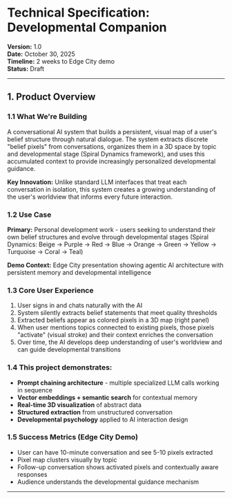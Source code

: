 # Technical Specification: Developmental Companion

**Version:** 1.0  
**Date:** October 30, 2025  
**Timeline:** 2 weeks to Edge City demo  
**Status:** Draft

---

## 1. Product Overview

### 1.1 What We're Building

A conversational AI system that builds a persistent, visual map of a user's belief structure through natural dialogue. The system extracts discrete "belief pixels" from conversations, organizes them in a 3D space by topic and developmental stage (Spiral Dynamics framework), and uses this accumulated context to provide increasingly personalized developmental guidance.

**Key Innovation:** Unlike standard LLM interfaces that treat each conversation in isolation, this system creates a growing understanding of the user's worldview that informs every future interaction.

### 1.2 Use Case

**Primary:** Personal development work - users seeking to understand their own belief structures and evolve through developmental stages (Spiral Dynamics: Beige → Purple → Red → Blue → Orange → Green → Yellow → Turquoise → Coral → Teal)

**Demo Context:** Edge City presentation showing agentic AI architecture with persistent memory and developmental intelligence

### 1.3 Core User Experience

1. User signs in and chats naturally with the AI
2. System silently extracts belief statements that meet quality thresholds
3. Extracted beliefs appear as colored pixels in a 3D map (right panel)
4. When user mentions topics connected to existing pixels, those pixels "activate" (visual stroke) and their context enriches the conversation
5. Over time, the AI develops deep understanding of user's worldview and can guide developmental transitions

### 1.4 This project demonstrates:


- **Prompt chaining architecture** - multiple specialized LLM calls working in sequence
- **Vector embeddings + semantic search** for contextual memory
- **Real-time 3D visualization** of abstract data
- **Structured extraction** from unstructured conversation
- **Developmental psychology** applied to AI interaction design

### 1.5 Success Metrics (Edge City Demo)

- User can have 10-minute conversation and see 5-10 pixels extracted
- Pixel map clusters visually by topic
- Follow-up conversation shows activated pixels and contextually aware responses
- Audience understands the developmental guidance mechanism

---

